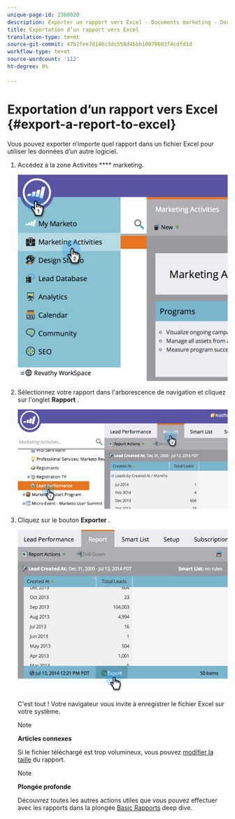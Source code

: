 ```yaml
---
unique-page-id: 2360020
description: Exporter un rapport vers Excel - Documents marketing - Documentation du produit
title: Exportation d’un rapport vers Excel
translation-type: tm+mt
source-git-commit: 47b2fee7d146c3dc558d4bbb10070683f4cdfd3d
workflow-type: tm+mt
source-wordcount: '112'
ht-degree: 0%

---
```



# Exportation d’un rapport vers Excel {#export-a-report-to-excel}

Vous pouvez exporter n’importe quel rapport dans un fichier Excel pour utiliser les données d’un autre logiciel.

1. Accédez à la zone Activités **** marketing.

   ![](assets/image2014-9-16-13-3a11-3a14.png)

1. Sélectionnez votre rapport dans l&#39;arborescence de navigation et cliquez sur l&#39;onglet **Rapport** .

   ![](assets/image2014-9-16-13-3a11-3a18.png)

1. Cliquez sur le bouton **Exporter** .

   ![](assets/image2014-9-16-13-3a11-3a21.png)

   C&#39;est tout ! Votre navigateur vous invite à enregistrer le fichier Excel sur votre système.

   >[!NOTE]
   >
   >**Articles connexes**
   >
   >
   >Si le fichier téléchargé est trop volumineux, vous pouvez [modifier la taille](../../../../product-docs/reporting/basic-reporting/editing-reports/configure-report-size.md) du rapport.

   >[!NOTE]
   >
   >**Plongée profonde**
   >
   >
   >Découvrez toutes les autres actions utiles que vous pouvez effectuer avec les rapports dans la plongée [Basic Rapports](http://docs.marketo.com/display/docs/basic+reporting) deep dive.

